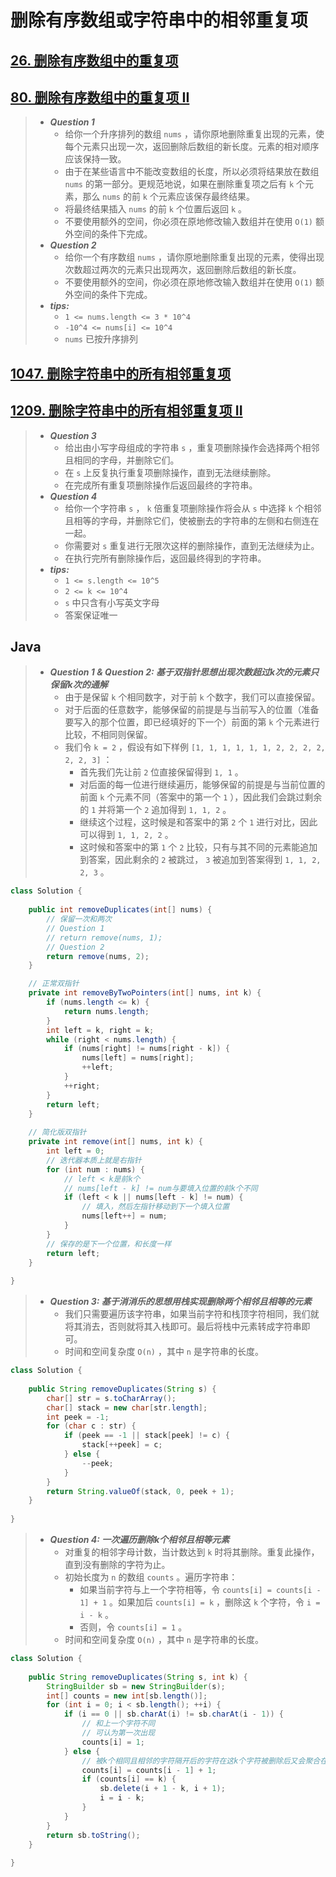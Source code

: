 # 删除有序数组或字符串中的相邻重复项

## [26. 删除有序数组中的重复项](https://leetcode.cn/problems/remove-duplicates-from-sorted-array/)

## [80. 删除有序数组中的重复项 II](https://leetcode.cn/problems/remove-duplicates-from-sorted-array-ii/)

> - ***Question 1***
>   - 给你一个升序排列的数组 `nums` ，请你原地删除重复出现的元素，使每个元素只出现一次，返回删除后数组的新长度。元素的相对顺序应该保持一致。
>   - 由于在某些语言中不能改变数组的长度，所以必须将结果放在数组 `nums` 的第一部分。更规范地说，如果在删除重复项之后有 `k` 个元素，那么 `nums` 的前 `k` 个元素应该保存最终结果。
>   - 将最终结果插入 `nums` 的前 `k` 个位置后返回 `k` 。
>   - 不要使用额外的空间，你必须在原地修改输入数组并在使用 `O(1)` 额外空间的条件下完成。
> - ***Question 2***
>   - 给你一个有序数组 `nums` ，请你原地删除重复出现的元素，使得出现次数超过两次的元素只出现两次，返回删除后数组的新长度。
>   - 不要使用额外的空间，你必须在原地修改输入数组并在使用 `O(1)` 额外空间的条件下完成。
> - ***tips:***
>   - `1 <= nums.length <= 3 * 10^4`
>   - `-10^4 <= nums[i] <= 10^4`
>   - `nums` 已按升序排列

## [1047. 删除字符串中的所有相邻重复项](https://leetcode.cn/problems/remove-all-adjacent-duplicates-in-string/)

## [1209. 删除字符串中的所有相邻重复项 II](https://leetcode.cn/problems/remove-all-adjacent-duplicates-in-string-ii/)

> - ***Question 3***
>   - 给出由小写字母组成的字符串 `s` ，重复项删除操作会选择两个相邻且相同的字母，并删除它们。
>   - 在 `s` 上反复执行重复项删除操作，直到无法继续删除。
>   - 在完成所有重复项删除操作后返回最终的字符串。
> - ***Question 4***
>   - 给你一个字符串 `s` ， `k` 倍重复项删除操作将会从 `s` 中选择 `k` 个相邻且相等的字母，并删除它们，使被删去的字符串的左侧和右侧连在一起。
>   - 你需要对 `s` 重复进行无限次这样的删除操作，直到无法继续为止。
>   - 在执行完所有删除操作后，返回最终得到的字符串。
> - ***tips:***
>   - `1 <= s.length <= 10^5`
>   - `2 <= k <= 10^4`
>   - `s` 中只含有小写英文字母
>   - 答案保证唯一

## Java

> - ***Question 1 & Question 2: 基于双指针思想出现次数超过k次的元素只保留k次的通解***
>   - 由于是保留 `k` 个相同数字，对于前 `k` 个数字，我们可以直接保留。
>   - 对于后面的任意数字，能够保留的前提是与当前写入的位置（准备要写入的那个位置，即已经填好的下一个）前面的第 `k` 个元素进行比较，不相同则保留。
>   - 我们令 `k = 2` ，假设有如下样例 `[1, 1, 1, 1, 1, 1, 2, 2, 2, 2, 2, 2, 3]` ：
>     - 首先我们先让前 `2` 位直接保留得到 `1, 1` 。
>     - 对后面的每一位进行继续遍历，能够保留的前提是与当前位置的前面 `k` 个元素不同（答案中的第一个 `1` ），因此我们会跳过剩余的 `1` 并将第一个 `2` 追加得到 `1, 1, 2` 。
>     - 继续这个过程，这时候是和答案中的第 `2` 个 `1` 进行对比，因此可以得到 `1, 1, 2, 2` 。
>     - 这时候和答案中的第 `1` 个 `2` 比较，只有与其不同的元素能追加到答案，因此剩余的 `2` 被跳过， `3` 被追加到答案得到 `1, 1, 2, 2, 3` 。

```java
class Solution {
    
    public int removeDuplicates(int[] nums) {
        // 保留一次和两次
        // Question 1
        // return remove(nums, 1);
        // Question 2
        return remove(nums, 2);
    }

    // 正常双指针
    private int removeByTwoPointers(int[] nums, int k) {
        if (nums.length <= k) {
            return nums.length;
        }
        int left = k, right = k;
        while (right < nums.length) {
            if (nums[right] != nums[right - k]) {
                nums[left] = nums[right];
                ++left;
            }
            ++right;
        }
        return left;
    }
    
    // 简化版双指针
    private int remove(int[] nums, int k) {
        int left = 0;
        // 迭代器本质上就是右指针
        for (int num : nums) {
            // left < k是前k个
            // nums[left - k] != num与要填入位置的前k个不同
            if (left < k || nums[left - k] != num) {
                // 填入，然后左指针移动到下一个填入位置
                nums[left++] = num;
            }
        }
        // 保存的是下一个位置，和长度一样
        return left;
    }
    
}
```

> - ***Question 3: 基于消消乐的思想用栈实现删除两个相邻且相等的元素***
>   - 我们只需要遍历该字符串，如果当前字符和栈顶字符相同，我们就将其消去，否则就将其入栈即可。最后将栈中元素转成字符串即可。
>   - 时间和空间复杂度 `O(n)` ，其中 `n` 是字符串的长度。

```java
class Solution {
    
    public String removeDuplicates(String s) {
        char[] str = s.toCharArray();
        char[] stack = new char[str.length];
        int peek = -1;
        for (char c : str) {
            if (peek == -1 || stack[peek] != c) {
                stack[++peek] = c;
            } else {
                --peek;
            }
        }
        return String.valueOf(stack, 0, peek + 1);
    }
    
}
```

> - ***Question 4: 一次遍历删除k个相邻且相等元素***
>   - 对重复的相邻字母计数，当计数达到 `k` 时将其删除。重复此操作，直到没有删除的字符为止。
>   - 初始长度为 `n` 的数组 `counts` 。遍历字符串：
>     - 如果当前字符与上一个字符相等，令 `counts[i] = counts[i - 1] + 1` 。如果加后 `counts[i] = k` ，删除这 `k` 个字符，令 `i = i - k` 。
>     - 否则，令 `counts[i] = 1` 。
>   - 时间和空间复杂度 `O(n)` ，其中 `n` 是字符串的长度。

```java
class Solution {
    
    public String removeDuplicates(String s, int k) {
        StringBuilder sb = new StringBuilder(s);
        int[] counts = new int[sb.length()];
        for (int i = 0; i < sb.length(); ++i) {
            if (i == 0 || sb.charAt(i) != sb.charAt(i - 1)) {
                // 和上一个字符不同
                // 可认为第一次出现
                counts[i] = 1;
            } else {
                // 被k个相同且相邻的字符隔开后的字符在这k个字符被删除后又会聚合在一起，不会因为隔开走上面的if
                counts[i] = counts[i - 1] + 1;
                if (counts[i] == k) {
                    sb.delete(i + 1 - k, i + 1);
                    i = i - k;
                }
            }
        }
        return sb.toString();
    }
    
}
```
